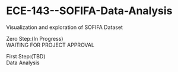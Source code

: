 # ECE-143--SOFIFA-Data-Analysis
Visualization and exploration of SOFIFA Dataset <br>

Zero Step:(In Progress)<br>
WAITING FOR PROJECT APPROVAL<br>

First Step:(TBD)<br>
Data Analysis
